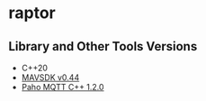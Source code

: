 # raptor

## Library and Other Tools Versions

* C++20
* [MAVSDK v0.44](https://mavsdk.mavlink.io/v0.44/en/cpp/)
* [Paho MQTT C++ 1.2.0](https://github.com/eclipse/paho.mqtt.cpp)
